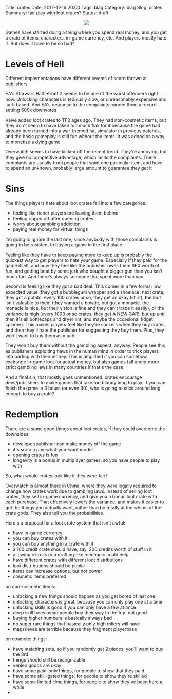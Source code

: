 Title: crates
Date: 2017-11-16 20:00
Tags: blag
Category: blag
Slug: crates
Summary: fair play with loot crates?
Status: draft

<div style="text-align:center; width:100%"><img src="{dirname}/chest.png" id="chest" onClick="mimic(this)"/></div>

<script language="javascript">
    (new Image()).src = "{dirname}/mimic.jpg";
    function mimic(img) {
      img.src = "{dirname}/mimic.jpg";
    }
</script>

Games have started doing a thing where you spend real money, and you get a crate of items, characters, in-game currency, etc. And players mostly hate it. But does it have to be so bad?

# Levels of Hell

Different implementations have different levems of scorn thrown at publishers.

EA's Starwars Battlefront 2 seems to be one of the worst offenders right now. Unlocking characters is tediously slow, or unreasonably expensive and luck-based. And EA's response to the complaints earned them a record-setting 600k downvotes

Valve added loot crates to TF2 ages ago. They had non-cosmetic items, but they don't seem to have taken too much flak for it because the game had already been turned into a war-themed hat simulator in previous patches, and the basic gameplay is still fun without the items. It was added as a way to monetize a dying game

Overwatch seems to have kicked off the recent trend. They're annoying, but they give no competitive advantage, which limits the complaints. There complants are usually from people that want one particular item, and have to spend an unknown, probably large amount to guarantee they get it

# Sins

The things players hate about loot crates fall into a few categories:

- feeling like richer players are leaving them behind
- feeling ripped off after opening crates
- worry about gambling addiction
- paying real money for virtual things

I'm going to ignore the last one, since anybody with those complaints is going to be resistent to buying a game in the first place

Feeling like they have to keep paying more to keep up is probably the quickest way to get players to hate your game. Especially if they paid for the game itself, and now they feel like the publisher owes them $60 worth of fun, and getting beat by some jerk who bought a bigger gun than you isn't much fun. And there's always someone that spent more than you

Second is feeling like they got a bad deal. This comes in a few forms: low expected value (they got a bubblegum wrapper and a shoelace. next crate, they got a potato. every 100 crates or so, they get an okay tshirt), the loot isn't valuable to them (they wanted a bowtie, but got a monacle. the monacle is nice, but their vision is fine and they can't trade it easily), or the variance is high (every 1000 or so crates, they get A NEW CAR!, but up until then it's all bottlecaps and dryer lint, and maybe the occasional fidget spinner). This makes players feel like they're suckers when they buy crates, and then they'll hate the publisher for suggesting they buy them. Plus, they won't want to buy them as much

They won't buy them without the gambling aspect, anyway. People see this as publishers exploiting flaws in the human mind in order to trick players into parting with their money. This is amplified if you can somehow exchange in-game loot for actual money, but also games fall under more strict gambling laws in many countries if that's the case

And a final sin, that mostly goes unmentioned: crates encourage devs/publishers to make games that take too bloody long to play. if you can finish the game in 3 hours (or even 30), who is going to stick around long enough to buy a crate?

# Redemption

There are a some good things about loot crates, if they could overcome the downsides:

- developer/publisher can make money off the game
- it's sorta a pay-what-you-want model
- opening crates is fun
- longevity is a bonus in multiplayer games, so you have people to play with

So, what would crates look like if they were fair?

Overwatch is almost there in China, where they were legally required to change how crates work due to gambling laws. Instead of selling loot crates, they sell in-game currency, and give you a bonus loot crate with each purchase. That effectively lowers the variance, and makes it easier to get the things you actually want, rather than be totally at the whims of the crate gods. They also tell you the probabilities.

Here's a proposal for a loot crate system that isn't awful:

- have in-game currency
- you can buy crates with it
- you can buy anything in a crate with it
- a 100 credit crate should have, say, 200 credits worth of stuff in it
- allowing re-rolls or a drafting-like mechanic could help
- have different crates with different loot distributions
- loot distributions should be public
- items can increase options, but not power
- cosmetic items preferred

on non-cosmetic items:

- unlocking a new things should happen as you get bored of last one
- unlocking characters is great, because you can only play one at a time
- unlocking skills is good if you can only have a few at once
- deep skill trees mean people buy their way to the top. not good
- buying higher numbers is basically always bad
- no super rare things that basically only high rollers will have
- maps/leves are terrible because they fragment playerbase

on cosmetic things:

- have matching sets, so if you randomly get 2 pieces, you'll want to buy the 3rd
- things should still be recognizable
- veblen goods are okay
- have some paid-only things, for people to show that they paid
- have some skill-gated things, for people to show they're skilled
- have some limited-time things, for people to show they've been here a while
- 
